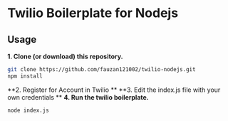 # Twilio Boilerplate for Nodejs

## Usage

**1. Clone (or download) this repository.**
```bash
git clone https://github.com/fauzan121002/twilio-nodejs.git
npm install
```

**2. Register for Account in Twilio **
**3. Edit the index.js file with your own credentials **
**4. Run the twilio boilerplate.**
```bash
node index.js
```
